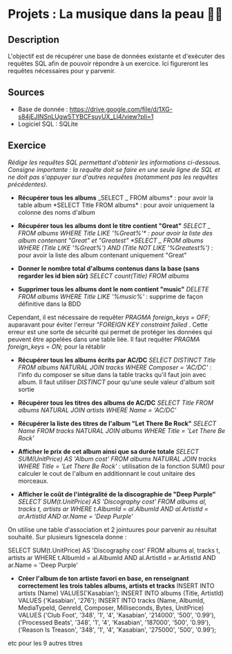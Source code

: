 # Projets : La musique dans la peau 🎸🎸

## Description

L'objectif est de récupérer une base de données existante et d'exécuter des requêtes SQL afin de pouvoir répondre à un exercice. Ici figureront les requêtes nécessaires pour y parvenir.

## Sources

- Base de donnée : https://drive.google.com/file/d/1XG-s84jEJINSnLUgw5TYBCFsuyUX_Ll4/view?pli=1
- Logiciel SQL : SQLite

## Exercice

_Rédige les requêtes SQL permettant d'obtenir les informations ci-dessous. Consigne importante : la requête doit se faire en une seule ligne de SQL et ne doit pas s'appuyer sur d'autres requêtes (notamment pas les requêtes précédentes)._

- **Récupérer tous les albums**
  _SELECT _ FROM albums* : pour avoir la table album
  *SELECT Title FROM albums\* : pour avoir uniquement la colonne des noms d'album

- **Récupérer tous les albums dont le titre contient "Great"**
  _SELECT _ FROM albums WHERE Title LIKE '%Great%'* : pour avoir la liste des album contenant "Great" et "Greatest"
  *SELECT _ FROM albums WHERE (Title LIKE '%Great%') AND (Title NOT LIKE '%Greatest%')_ : pour avoir la liste des album contenant uniquement "Great"

- **Donner le nombre total d'albums contenus dans la base (sans regarder les id bien sûr)**
  _SELECT count(Title) FROM albums_

- **Supprimer tous les albums dont le nom contient "music"**
  _DELETE FROM albums WHERE Title LIKE '%music%'_ : supprime de façon définitive dans la BDD

Cependant, il est nécessaire de requêter _PRAGMA foreign_keys = OFF;_ auparavant pour éviter l'erreur _"FOREIGN KEY constraint failed_ . Cette erreur est une sorte de sécurité qui permet de protéger les données qui peuvent être appelées dans une table liée. Il faut requêter _PRAGMA foreign_keys = ON;_ pour la rétablir

- **Récupérer tous les albums écrits par AC/DC**
  _SELECT DISTINCT Title FROM albums NATURAL JOIN tracks WHERE Composer = 'AC/DC'_ : l'info du composer se situe dans la table tracks qu'il faut join avec album. Il faut utiliser _DISTINCT_ pour qu'une seule valeur d'album soit sortie

- **Récupérer tous les titres des albums de AC/DC**
  _SELECT Title FROM albums NATURAL JOIN artists WHERE Name = 'AC/DC'_

- **Récupérer la liste des titres de l'album "Let There Be Rock"**
  _SELECT Name FROM tracks NATURAL JOIN albums WHERE Title = 'Let There Be Rock'_

- **Afficher le prix de cet album ainsi que sa durée totale**
  _SELECT SUM(UnitPrice) AS 'Album cost' FROM albums NATURAL JOIN tracks WHERE Title = 'Let There Be Rock'_ : utilisation de la fonction SUM() pour calculer le cout de l'album en additionnant le cout unitaire des morceaux.

- **Afficher le coût de l'intégralité de la discographie de "Deep Purple"**
  _SELECT SUM(t.UnitPrice) AS 'Discography cost' FROM albums al, tracks t, artists ar WHERE t.AlbumId = al.AlbumId AND al.ArtistId = ar.ArtistId AND ar.Name = 'Deep Purple'_

On utilise une table d'association et 2 jointuures pour parvenir au résultat souhaité. Sur plusieurs lignescela donne :

SELECT SUM(t.UnitPrice) AS 'Discography cost'
FROM albums al,
tracks t,
artists ar
WHERE t.AlbumId = al.AlbumId
AND al.ArtistId = ar.ArtistId
AND ar.Name = 'Deep Purple'

- **Créer l'album de ton artiste favori en base, en renseignant correctement les trois tables albums, artists et tracks**
  INSERT INTO artists (Name) VALUES('Kasabian');
  INSERT INTO albums (Title, ArtistId) VALUES ('Kasabian', '276');
  INSERT INTO tracks (Name, AlbumId, MediaTypeId, GenreId, Composer, Milliseconds, Bytes, UnitPrice)
  VALUES ('Club Foot', '348', '1', '4', 'Kasabian', '214000', '500', '0.99'),
  ('Processed Beats', '348', '1', '4', 'Kasabian', '187000', '500', '0.99'),
  ('Reason Is Treason', '348', '1', '4', 'Kasabian', '275000', '500', '0.99');

etc pour les 9 autres titres 